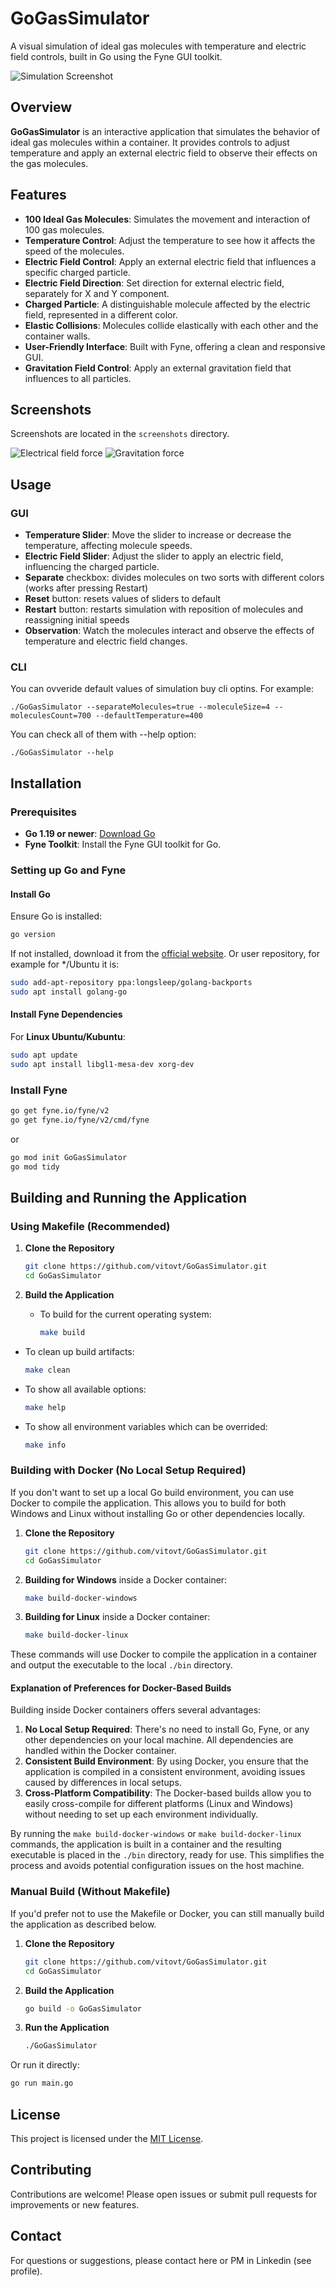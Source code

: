 # GoGasSimulator

A visual simulation of ideal gas molecules with temperature and electric field controls, built in Go using the Fyne GUI toolkit.

![Simulation Screenshot](screenshots/GoGasSimulator.png)

## Overview

**GoGasSimulator** is an interactive application that simulates the behavior of ideal gas molecules within a container. It provides controls to adjust temperature and apply an external electric field to observe their effects on the gas molecules.

## Features

- **100 Ideal Gas Molecules**: Simulates the movement and interaction of 100 gas molecules.
- **Temperature Control**: Adjust the temperature to see how it affects the speed of the molecules.
- **Electric Field Control**: Apply an external electric field that influences a specific charged particle.
- **Electric Field Direction**: Set direction for external electric field, separately for X and Y component.
- **Charged Particle**: A distinguishable molecule affected by the electric field, represented in a different color.
- **Elastic Collisions**: Molecules collide elastically with each other and the container walls.
- **User-Friendly Interface**: Built with Fyne, offering a clean and responsive GUI.
- **Gravitation Field Control**: Apply an external gravitation field that influences to all particles.

## Screenshots

Screenshots are located in the `screenshots` directory.

![Electrical field force](screenshots/ElectricField.png)
![Gravitation force](screenshots/Gravity.png)

## Usage

### GUI
- **Temperature Slider**: Move the slider to increase or decrease the temperature, affecting molecule speeds.
- **Electric Field Slider**: Adjust the slider to apply an electric field, influencing the charged particle.
- **Separate** checkbox: divides molecules on two sorts with different colors (works after pressing Restart)
- **Reset** button: resets values of sliders to default
- **Restart** button: restarts simulation with reposition of molecules and reassigning initial speeds
- **Observation**: Watch the molecules interact and observe the effects of temperature and electric field changes.

### CLI

You can ovveride default values of simulation buy cli optins.
For example:
```
./GoGasSimulator --separateMolecules=true --moleculeSize=4 --moleculesCount=700 --defaultTemperature=400
```

You can check all of them with --help option:
```
./GoGasSimulator --help
```

## Installation

### Prerequisites

- **Go 1.19 or newer**: [Download Go](https://golang.org/dl/)
- **Fyne Toolkit**: Install the Fyne GUI toolkit for Go.

### Setting up Go and Fyne

#### Install Go

Ensure Go is installed:

```bash
go version
```

If not installed, download it from the [official website](https://golang.org/dl/).
Or user repository, for example for */Ubuntu it is:

```bash
sudo add-apt-repository ppa:longsleep/golang-backports
sudo apt install golang-go
```

#### Install Fyne Dependencies

For **Linux Ubuntu/Kubuntu**:

```bash
sudo apt update
sudo apt install libgl1-mesa-dev xorg-dev
```

### Install Fyne

```bash
go get fyne.io/fyne/v2
go get fyne.io/fyne/v2/cmd/fyne
```

or

```bash
go mod init GoGasSimulator
go mod tidy
```


## Building and Running the Application

### Using Makefile (Recommended)

1. **Clone the Repository**
   ```bash
   git clone https://github.com/vitovt/GoGasSimulator.git
   cd GoGasSimulator
   ```

2. **Build the Application**
   - To build for the current operating system:
     ```bash
     make build
     ```
  - To clean up build artifacts:
     ```bash
     make clean
     ```
   - To show all available options:
     ```bash
     make help
     ```
   - To show all environment variables which can be overrided:
     ```bash
     make info
     ```

### Building with Docker (No Local Setup Required)
If you don't want to set up a local Go build environment, you can use Docker to compile the application. This allows you to build for both Windows and Linux without installing Go or other dependencies locally.

1. **Clone the Repository**
   ```bash
   git clone https://github.com/vitovt/GoGasSimulator.git
   cd GoGasSimulator
   ```

2. **Building for Windows** inside a Docker container:
   ```bash
   make build-docker-windows
   ```

3. **Building for Linux** inside a Docker container:
   ```bash
   make build-docker-linux
   ```

These commands will use Docker to compile the application in a container and output the executable to the local `./bin` directory.

#### Explanation of Preferences for Docker-Based Builds

Building inside Docker containers offers several advantages:
1. **No Local Setup Required**: There's no need to install Go, Fyne, or any other dependencies on your local machine. All dependencies are handled within the Docker container.
2. **Consistent Build Environment**: By using Docker, you ensure that the application is compiled in a consistent environment, avoiding issues caused by differences in local setups.
3. **Cross-Platform Compatibility**: The Docker-based builds allow you to easily cross-compile for different platforms (Linux and Windows) without needing to set up each environment individually.

By running the `make build-docker-windows` or `make build-docker-linux` commands, the application is built in a container and the resulting executable is placed in the `./bin` directory, ready for use. This simplifies the process and avoids potential configuration issues on the host machine.

### Manual Build (Without Makefile)

If you'd prefer not to use the Makefile or Docker, you can still manually build the application as described below.

1. **Clone the Repository**
   ```bash
   git clone https://github.com/vitovt/GoGasSimulator.git
   cd GoGasSimulator
   ```

2. **Build the Application**
   ```bash
   go build -o GoGasSimulator
   ```

3. **Run the Application**
   ```bash
   ./GoGasSimulator
   ```

Or run it directly:

```bash
go run main.go
```

## License

This project is licensed under the [MIT License](LICENSE).

## Contributing

Contributions are welcome! Please open issues or submit pull requests for improvements or new features.

## Contact

For questions or suggestions, please contact here or PM in Linkedin (see profile).

